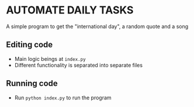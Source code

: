 # AUTOMATE DAILY TASKS

A simple program to get the "international day", a random quote and a song

## Editing code

* Main logic beings at `index.py`
* Different functionality is separated into separate files

## Running code

* Run `python index.py` to run the program
